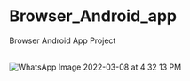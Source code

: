 # Browser_Android_app
Browser Android App Project
<br>
<br>

![WhatsApp Image 2022-03-08 at 4 32 13 PM](https://user-images.githubusercontent.com/101201579/157895561-9060fee0-659b-4c87-82e4-69c6d0762a25.jpeg)
